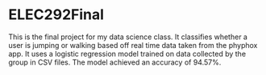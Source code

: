 # ELEC292Final

This is the final project for my data science class. It classifies whether a user is jumping or walking based off real time data taken from the phyphox app. It uses a logistic regression model trained on data collected by the group in CSV files. The model achieved an accuracy of 94.57%.
